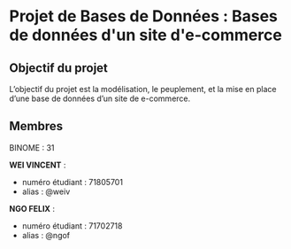 # Projet de Bases de Données : Bases de données d'un site d'e-commerce


Objectif du projet
-----------------------
L’objectif du projet est la modélisation, le peuplement, et la mise en place d’une base de données d’un site de e-commerce.

Membres
-----------------------

BINOME : 31
    
**WEI VINCENT** :

*    numéro étudiant : 71805701
*    alias : @weiv


**NGO FELIX** :

*    numéro étudiant : 71702718
*    alias : @ngof